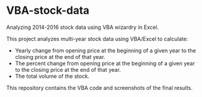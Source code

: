 # VBA-stock-data
Analyzing 2014-2016 stock data using VBA wizardry in Excel.

This project analyzes multi-year stock data using VBA/Excel to calculate:

* Yearly change from opening price at the beginning of a given year to the closing price at the end of that year.
* The percent change from opening price at the beginning of a given year to the closing price at the end of that year.
* The total volume of the stock.

This repository contains the VBA code and screenshots of the final results.
